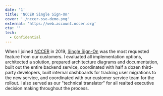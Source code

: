 ```yaml
---
date: '1'
title: 'NCCER Single Sign-On'
cover: './nccer-sso-demo.png'
external: 'https://web.account.nccer.org'
cta: ''
tech:
  - Confidential
---
```


When I joined [NCCER](https://www.nccer.org) in 2019, [Single Sign-On](https://web.account.nccer.org) was the most requested feature from our customers. I evaluated all implementation options, architected a solution, prepared architecture diagrams and documentation, built out the entire backend service, coordinated with half a dozen third-party developers, built internal dashboards for tracking user migrations to the new service, and coordinated with our customer service team for the rollout. I also served as our "technical translator" for all realted executive decision making throughout the process.
